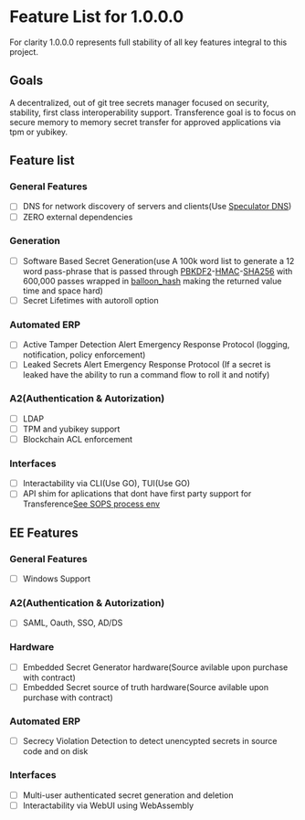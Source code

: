 # Feature List for 1.0.0.0

For clarity 1.0.0.0 represents full stability of all key features integral to this project.

## Goals

A decentralized, out of git tree secrets manager focused on security, stability, first class interoperability support. Transference goal is to focus on secure memory to memory secret transfer for approved applications via tpm or yubikey.

## Feature list
### General Features
- [ ] DNS for network discovery of servers and clients(Use [Speculator DNS](https://github.com/specCon18/Speculator-DNS/))
- [ ] ZERO external dependencies
### Generation
- [ ] Software Based Secret Generation(use A 100k word list to generate a 12 word pass-phrase that is passed through [PBKDF2](https://github.com/RustCrypto/password-hashes/tree/master/pbkdf2)-[HMAC](https://github.com/RustCrypto/MACs/tree/master/hmac)-[SHA256](https://github.com/RustCrypto/hashes/tree/master/sha2) with 600,000 passes wrapped in [balloon_hash](https://github.com/RustCrypto/password-hashes/tree/master/balloon-hash) making the returned value time and space hard)
- [ ] Secret Lifetimes with autoroll option

### Automated ERP
- [ ] Active Tamper Detection Alert Emergency Response Protocol (logging, notification, policy enforcement)
- [ ] Leaked Secrets Alert Emergency Response Protocol (If a secret is leaked have the ability to run a command flow to roll it and notify)

### A2(Authentication & Autorization)
- [ ] LDAP
- [ ] TPM and yubikey support
- [ ] Blockchain ACL enforcement
        
### Interfaces
- [ ] Interactability via CLI(Use GO), TUI(Use GO)
- [ ] API shim for aplications that dont have first party support for Transference[See SOPS process env](https://github.com/getsops/sops?tab=readme-ov-file#219passing-secrets-to-other-processes)

## EE Features
### General Features
- [ ] Windows Support

### A2(Authentication & Autorization)
- [ ] SAML, Oauth, SSO, AD/DS

### Hardware
- [ ] Embedded Secret Generator hardware(Source avilable upon purchase with contract)
- [ ] Embedded Secret source of truth hardware(Source avilable upon purchase with contract)

### Automated ERP
- [ ] Secrecy Violation Detection to detect unencypted secrets in source code and on disk

### Interfaces
- [ ] Multi-user authenticated secret generation and deletion
- [ ] Interactability via WebUI using WebAssembly
